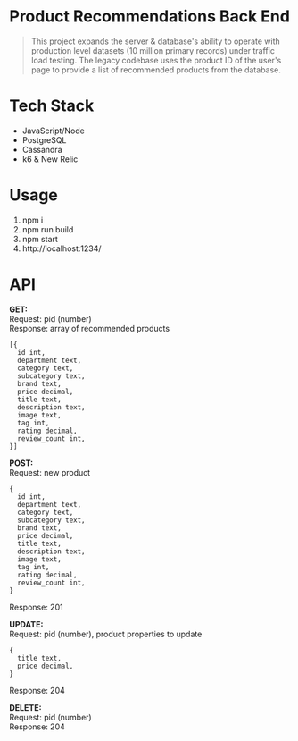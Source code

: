 # Product Recommendations Back End
> This project expands the server & database's ability to operate with production level datasets (10 million primary records) under traffic load testing. The legacy codebase uses the product ID of the user's page to provide a list of recommended products from the database.

# Tech Stack
- JavaScript/Node
- PostgreSQL
- Cassandra
- k6 & New Relic

# Usage
1. npm i
2. npm run build
3. npm start
4. http://localhost:1234/


# API
**GET:**\
Request: pid (number)\
Response: array of recommended products
```
[{
  id int,
  department text,
  category text,
  subcategory text,
  brand text,
  price decimal,
  title text,
  description text,
  image text,
  tag int,
  rating decimal,
  review_count int,
}]
```

**POST:**\
Request: new product
```
{
  id int,
  department text,
  category text,
  subcategory text,
  brand text,
  price decimal,
  title text,
  description text,
  image text,
  tag int,
  rating decimal,
  review_count int,
}
```
Response: 201

**UPDATE:**\
Request: pid (number), product properties to update
```
{
  title text,
  price decimal,
}
```
Response: 204

**DELETE:**\
Request: pid (number)\
Response: 204
